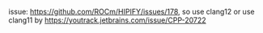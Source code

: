 issue: https://github.com/ROCm/HIPIFY/issues/178, so use clang12
or use clang11 by https://youtrack.jetbrains.com/issue/CPP-20722

